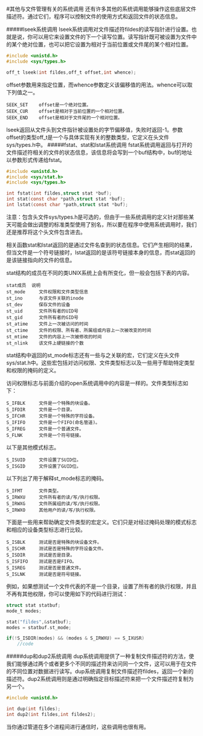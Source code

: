 #其他与文件管理有关的系统调用
还有许多其他的系统调用能够操作这些底层文件描述符。通过它们，程序可以控制文件的使用方式和返回文件的状态信息。

#####lseek系统调用
lseek系统调用对文件描述符fildes的读写指针进行设置。也就是说，你可以用它来设置文件的下一个读写位置。读写指针既可被设置为文件中的某个绝对位置，也可以把它设置为相对于当前位置或文件尾的某个相对位置。
```c
#include <unistd.h>
#include <sys/types.h>

off_t lseek(int fildes,off_t offset,int whence);
```
offset参数用来指定位置，而whence参数定义该偏移值的用法。whence可以取下列值之一。
```text
SEEK_SET	offset是一个绝对位置。
SEEK_CUR	offset是相对于当前位置的一个相对位置。
SEEK_END	offset是相对于文件尾的一个相对位置。
```
lseek返回从文件头到文件指针被设置处的字节偏移值，失败时返回-1。参数offset的类型off_t是一个与具体实现有关的整数类型，它定义在头文件sys/types.h中。
#####fstat、stat和lstat系统调用
fstat系统调用返回与打开的文件描述符相关的文件的状态信息，该信息将会写到一个buf结构中，buf的地址以参数形式传递给fstat。
```c
#include <unistd.h>
#include <sys/stat.h>
#include <sys/types.h>

int fstat(int fildes,struct stat *buf);
int stat(const char *path,struct stat *buf);
int lstat(const char *path,struct stat *buf);
```
注意：包含头文件sys/types.h是可选的，但由于一些系统调用的定义针对那些某天可能会做出调整的标准类型使用了别名，所以要在程序中使用系统调用时，我们还是推荐将这个头文件包含进去。

相关函数stat和lstat返回的是通过文件名查到的状态信息。它们产生相同的结果，但当文件是一个符号链接时，lstat返回的是该符号链接本身的信息，而stat返回的是该链接指向的文件的信息。

stat结构的成员在不同的类UNIX系统上会有所变化，但一般会包括下表的内容。
```text
stat成员 	说明
st_mode 	文件权限和文件类型信息
st_ino 		与该文件关联的inode
st_dev 		保存文件的设备
st_uid 		文件所有者的UID号
st_gid 		文件所有者的GID号
st_atime 	文件上一次被访问的时间
st_ctime 	文件的权限、所有者、所属组或内容上一次被改变的时间
st_mtime 	文件的内容上一次被修改的时间
st_nlink 	该文件上硬链接的个数
```
stat结构中返回的st_mode标志还有一些与之关联的宏，它们定义在头文件sys/stat.h中。这些宏包括对访问权限、文件类型标志以及一些用于帮助特定类型和权限的掩码的定义。

访问权限标志与前面介绍的open系统调用中的内容是一样的。文件类型标志如下：
```text
S_IFBLK 	文件是一个特殊的块设备。
S_IFDIR 	文件是一个目录。
S_IFCHR 	文件是一个特殊的字符设备。
S_IFIFO 	文件是一个FIFO(命名管道)。
S_IFREG 	文件是一个普通文件。
S_FLNK 		文件是一个符号链接。
```
以下是其他模式标志。
```text
S_ISUID 	文件设置了SUID位。
S_ISGID 	文件设置了GUID位。
```
以下列出了用于解释st_mode标志的掩码。
```text
S_IFMT 		文件类型。
S_IRWXU 	文件所有者的读/写/执行权限。
S_IRWXG 	文件所属组的读/写/执行权限。
S_IRWXO 	其他用户的读/写/执行权限。
```
下面是一些用来帮助确定文件类型的宏定义。它们只是对经过掩码处理的模式标志和相应的设备类型标志进行比较。
```text
S_ISBLK 	测试是否是特殊的块设备文件。
S_ISCHR 	测试是否是特殊的字符设备文件。
S_ISDIR 	测试是否是目录。
S_ISFIFO 	测试是否是FIFO。
S_ISREG 	测试是否是普通文件。
S_ISLNK 	测试是否是符号链接。
```
例如，如果想测试一个文件代表的不是一个目录，设置了所有者的执行权限，并且不再有其他权限，你可以使用如下的代码进行测试：
```c
struct stat statbuf;
mode_t modes;

stat("fildes",&statbuf);
modes = statbuf.st_mode;

if(!S_ISDIR(modes) && (modes & S_IRWXU) == S_IXUSR)
	//code
```
#####dup和dup2系统调用
dup系统调用提供了一种复制文件描述符的方法，使我们能够通过两个或者更多个不同的描述符来访问同一个文件，这可以用于在文件的不同位置对数据进行读写。dup系统调用复制文件描述符fildes，返回一个新的描述符。dup2系统调用则是通过明确指定目标描述符来把一个文件描述符复制为另一个。
```c
#include <unistd.h>

int dup(int fildes);
int dup2(int fildes,int fildes2);
```
当你通过管道在多个进程间进行通信时，这些调用也很有用。
